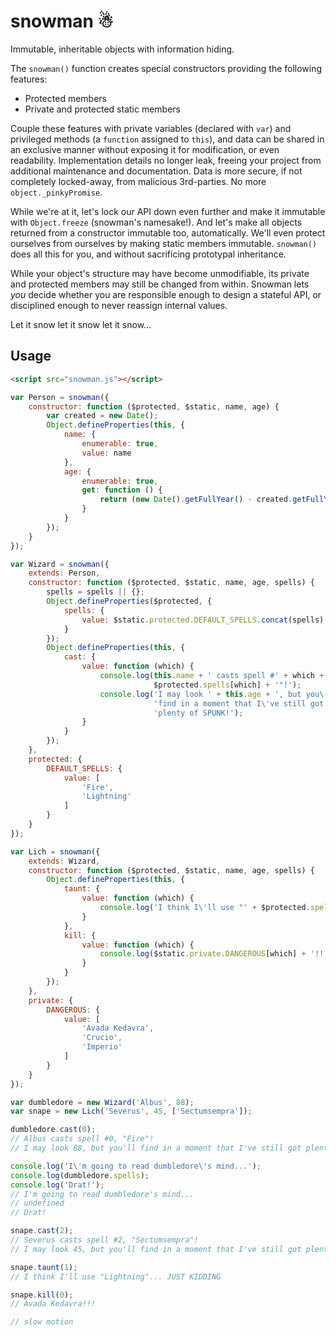 # snowman ☃

Immutable, inheritable objects with information hiding.

The `snowman()` function creates special constructors providing the following
features:

- Protected members
- Private and protected static members

Couple these features with private variables (declared with `var`) and
privileged methods (a `function` assigned to `this`), and data can be shared in
an exclusive manner without exposing it for modification, or even
readability. Implementation details no longer leak, freeing your project from
additional maintenance and documentation. Data is more secure, if not
completely locked-away, from malicious 3rd-parties. No more
`object._pinkyPromise`.

While we're at it, let's lock our API down even further and make it immutable
with `Object.freeze` (snowman's namesake!). And let's make all objects returned
from a constructor immutable too, automatically. We'll even protect ourselves
from ourselves by making static members immutable. `snowman()` does all this
for you, and without sacrificing prototypal inheritance.

While your object's structure may have become unmodifiable, its private and
protected members may still be changed from within. Snowman lets *you* decide
whether you are responsible enough to design a stateful API, or disciplined
enough to never reassign internal values.

Let it snow let it snow let it snow...

## Usage

```html
<script src="snowman.js"></script>
```

```js
var Person = snowman({
    constructor: function ($protected, $static, name, age) {
        var created = new Date();
        Object.defineProperties(this, {
            name: {
                enumerable: true,
                value: name
            },
            age: {
                enumerable: true,
                get: function () {
                    return (new Date().getFullYear() - created.getFullYear()) + age;
                }
            }
        });
    }
});

var Wizard = snowman({
    extends: Person,
    constructor: function ($protected, $static, name, age, spells) {
        spells = spells || {};
        Object.defineProperties($protected, {
            spells: {
                value: $static.protected.DEFAULT_SPELLS.concat(spells)
            }
        });
        Object.defineProperties(this, {
            cast: {
                value: function (which) {
                    console.log(this.name + ' casts spell #' + which + ', "' +
                                $protected.spells[which] + '"!');
                    console.log('I may look ' + this.age + ', but you\'ll ' +
                                'find in a moment that I\'ve still got ' +
                                'plenty of SPUNK!');
                }
            }
        });
    },
    protected: {
        DEFAULT_SPELLS: {
            value: [
                'Fire',
                'Lightning'
            ]
        }
    }
});

var Lich = snowman({
    extends: Wizard,
    constructor: function ($protected, $static, name, age, spells) {
        Object.defineProperties(this, {
            taunt: {
                value: function (which) {
                    console.log('I think I\'ll use "' + $protected.spells[which] + '"... JUST KIDDING');
                }
            },
            kill: {
                value: function (which) {
                    console.log($static.private.DANGEROUS[which] + '!!!');
                }
            }
        });
    },
    private: {
        DANGEROUS: {
            value: [
                'Avada Kedavra',
                'Crucio',
                'Imperio'
            ]
        }
    }
});

var dumbledore = new Wizard('Albus', 88);
var snape = new Lich('Severus', 45, ['Sectumsempra']);

dumbledore.cast(0);
// Albus casts spell #0, "Fire"!
// I may look 88, but you'll find in a moment that I've still got plenty of SPUNK!

console.log('I\'m going to read dumbledore\'s mind...');
console.log(dumbledore.spells);
console.log('Drat!');
// I'm going to read dumbledore's mind...
// undefined
// Drat!

snape.cast(2);
// Severus casts spell #2, "Sectumsempra"!
// I may look 45, but you'll find in a moment that I've still got plenty of SPUNK!

snape.taunt(1);
// I think I'll use "Lightning"... JUST KIDDING

snape.kill(0);
// Avada Kedavra!!!

// slow motion
```
